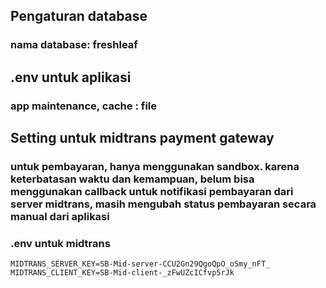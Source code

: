 ## Pengaturan database

### nama database: freshleaf

## .env untuk aplikasi
### app maintenance, cache : file


## Setting untuk midtrans payment gateway

### untuk pembayaran, hanya menggunakan sandbox. karena keterbatasan waktu dan kemampuan, belum bisa menggunakan callback untuk notifikasi pembayaran dari server midtrans, masih mengubah status pembayaran secara manual dari aplikasi

### .env untuk midtrans
```
MIDTRANS_SERVER_KEY=SB-Mid-server-CCU2Gn29QgoQpO_oSmy_nFT_
MIDTRANS_CLIENT_KEY=SB-Mid-client-_zFwUZcICfvp5rJk
```

